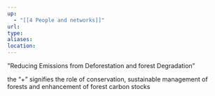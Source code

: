 ```yaml
---
up:
  - "[[4 People and networks]]"
url: 
type: 
aliases: 
location:
---
```


"Reducing Emissions from Deforestation and forest Degradation”

the “+” signifies the role of conservation, sustainable management of forests and enhancement of forest carbon stocks

